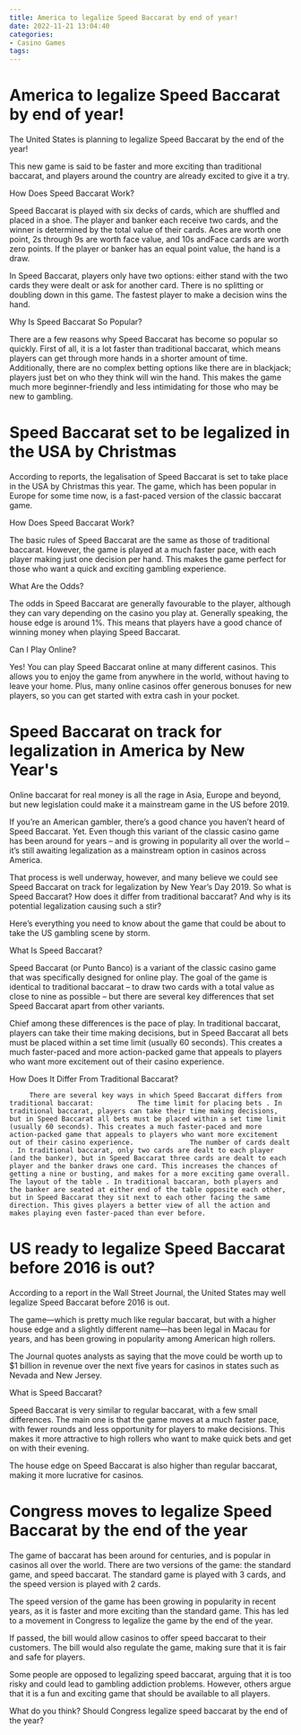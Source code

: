 ```yaml
---
title: America to legalize Speed Baccarat by end of year!
date: 2022-11-21 13:04:40
categories:
- Casino Games
tags:
---
```



#  America to legalize Speed Baccarat by end of year!

The United States is planning to legalize Speed Baccarat by the end of the year!

This new game is said to be faster and more exciting than traditional baccarat, and players around the country are already excited to give it a try.

How Does Speed Baccarat Work?

Speed Baccarat is played with six decks of cards, which are shuffled and placed in a shoe. The player and banker each receive two cards, and the winner is determined by the total value of their cards. Aces are worth one point, 2s through 9s are worth face value, and 10s andFace cards are worth zero points. If the player or banker has an equal point value, the hand is a draw.

In Speed Baccarat, players only have two options: either stand with the two cards they were dealt or ask for another card. There is no splitting or doubling down in this game. The fastest player to make a decision wins the hand.

Why Is Speed Baccarat So Popular?

There are a few reasons why Speed Baccarat has become so popular so quickly. First of all, it is a lot faster than traditional baccarat, which means players can get through more hands in a shorter amount of time. Additionally, there are no complex betting options like there are in blackjack; players just bet on who they think will win the hand. This makes the game much more beginner-friendly and less intimidating for those who may be new to gambling.

#  Speed Baccarat set to be legalized in the USA by Christmas

According to reports, the legalisation of Speed Baccarat is set to take place in the USA by Christmas this year. The game, which has been popular in Europe for some time now, is a fast-paced version of the classic baccarat game.

How Does Speed Baccarat Work?

The basic rules of Speed Baccarat are the same as those of traditional baccarat. However, the game is played at a much faster pace, with each player making just one decision per hand. This makes the game perfect for those who want a quick and exciting gambling experience.

What Are the Odds?

The odds in Speed Baccarat are generally favourable to the player, although they can vary depending on the casino you play at. Generally speaking, the house edge is around 1%. This means that players have a good chance of winning money when playing Speed Baccarat.

Can I Play Online?

Yes! You can play Speed Baccarat online at many different casinos. This allows you to enjoy the game from anywhere in the world, without having to leave your home. Plus, many online casinos offer generous bonuses for new players, so you can get started with extra cash in your pocket.

# Speed Baccarat on track for legalization in America by New Year's

Online baccarat for real money is all the rage in Asia, Europe and beyond, but new legislation could make it a mainstream game in the US before 2019.

If you’re an American gambler, there’s a good chance you haven’t heard of Speed Baccarat. Yet. Even though this variant of the classic casino game has been around for years – and is growing in popularity all over the world – it’s still awaiting legalization as a mainstream option in casinos across America.

That process is well underway, however, and many believe we could see Speed Baccarat on track for legalization by New Year’s Day 2019. So what is Speed Baccarat? How does it differ from traditional baccarat? And why is its potential legalization causing such a stir?

Here’s everything you need to know about the game that could be about to take the US gambling scene by storm.

What Is Speed Baccarat?

Speed Baccarat (or Punto Banco) is a variant of the classic casino game that was specifically designed for online play. The goal of the game is identical to traditional baccarat – to draw two cards with a total value as close to nine as possible – but there are several key differences that set Speed Baccarat apart from other variants.

Chief among these differences is the pace of play. In traditional baccarat, players can take their time making decisions, but in Speed Baccarat all bets must be placed within a set time limit (usually 60 seconds). This creates a much faster-paced and more action-packed game that appeals to players who want more excitement out of their casino experience.

How Does It Differ From Traditional Baccarat?






	 	 There are several key ways in which Speed Baccarat differs from traditional baccarat: 	 	 	 The time limit for placing bets . In traditional baccarat, players can take their time making decisions, but in Speed Baccarat all bets must be placed within a set time limit (usually 60 seconds). This creates a much faster-paced and more action-packed game that appeals to players who want more excitement out of their casino experience. 	 	 	 The number of cards dealt . In traditional baccarat, only two cards are dealt to each player (and the banker), but in Speed Baccarat three cards are dealt to each player and the banker draws one card. This increases the chances of getting a nine or busting, and makes for a more exciting game overall. 	 	 	 The layout of the table . In traditional baccaran, both players and the banker are seated at either end of the table opposite each other, but in Speed Baccarat they sit next to each other facing the same direction. This gives players a better view of all the action and makes playing even faster-paced than ever before.

# US ready to legalize Speed Baccarat before 2016 is out?

According to a report in the Wall Street Journal, the United States may well legalize Speed Baccarat before 2016 is out.

The game—which is pretty much like regular baccarat, but with a higher house edge and a slightly different name—has been legal in Macau for years, and has been growing in popularity among American high rollers.

The Journal quotes analysts as saying that the move could be worth up to $1 billion in revenue over the next five years for casinos in states such as Nevada and New Jersey.

What is Speed Baccarat?

Speed Baccarat is very similar to regular baccarat, with a few small differences. The main one is that the game moves at a much faster pace, with fewer rounds and less opportunity for players to make decisions. This makes it more attractive to high rollers who want to make quick bets and get on with their evening.

The house edge on Speed Baccarat is also higher than regular baccarat, making it more lucrative for casinos.

# Congress moves to legalize Speed Baccarat by the end of the year

The game of baccarat has been around for centuries, and is popular in casinos all over the world. There are two versions of the game: the standard game, and speed baccarat. The standard game is played with 3 cards, and the speed version is played with 2 cards.

The speed version of the game has been growing in popularity in recent years, as it is faster and more exciting than the standard game. This has led to a movement in Congress to legalize the game by the end of the year.

If passed, the bill would allow casinos to offer speed baccarat to their customers. The bill would also regulate the game, making sure that it is fair and safe for players.

Some people are opposed to legalizing speed baccarat, arguing that it is too risky and could lead to gambling addiction problems. However, others argue that it is a fun and exciting game that should be available to all players.

What do you think? Should Congress legalize speed baccarat by the end of the year?